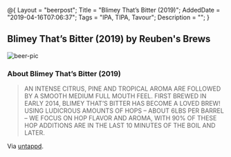 @{
 Layout = "beerpost";
 Title = "Blimey That’s Bitter (2019)";
 AddedDate = "2019-04-16T07:06:37";
 Tags = "IPA, TIPA, Tavour";
 Description = "";
 }
 

## Blimey That’s Bitter (2019) by Reuben's Brews

![beer-pic]

### About Blimey That’s Bitter (2019)

> AN INTENSE CITRUS, PINE AND TROPICAL AROMA ARE FOLLOWED BY A SMOOTH MEDIUM FULL MOUTH FEEL. FIRST BREWED IN EARLY 2014, BLIMEY THAT’S BITTER HAS BECOME A LOVED BREW! USING LUDICROUS AMOUNTS OF HOPS – ABOUT 6LBS PER BARREL – WE FOCUS ON HOP FLAVOR AND AROMA, WITH 90% OF THESE HOP ADDITIONS ARE IN THE LAST 10 MINUTES OF THE BOIL AND LATER.

Via [untappd][untappd-url].

[untappd-url]: <https://untappd.com//b/reuben-s-brews-blimey-that-s-bitter-2019/3071308>
[beer-pic]: https://jasonpowley.com/assets/img/2019-04-16-blimey-thats-bitter-2019.jpeg "Blimey That’s Bitter (2019) by Reuben's Brews"
